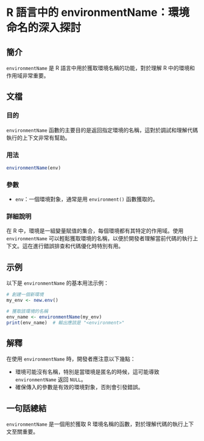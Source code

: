 <!--
Meta Description: # R 語言中的 environmentName：環境命名的深入探討 ## 簡介 `environmentName` 是 R 語言中用於獲取環境名稱的功能，對於理解 R 中的環境和作用域非常重要。 ## 文檔 ### 目的 `environmentName` 函數的主要目的是返回指定環境的名稱，這對...
Meta Keywords: environmentname, env, environment, my_env, env_name
-->

# R 語言中的 environmentName：環境命名的深入探討

## 簡介
`environmentName` 是 R 語言中用於獲取環境名稱的功能，對於理解 R 中的環境和作用域非常重要。

## 文檔
### 目的
`environmentName` 函數的主要目的是返回指定環境的名稱，這對於調試和理解代碼執行的上下文非常有幫助。

### 用法
```R
environmentName(env)
```

### 參數
- `env`：一個環境對象，通常是用 `environment()` 函數獲取的。

### 詳細說明
在 R 中，環境是一組變量賦值的集合，每個環境都有其特定的作用域。使用 `environmentName` 可以輕鬆獲取環境的名稱，以便於開發者理解當前代碼的執行上下文。這在進行錯誤排查和代碼優化時特別有用。

## 示例
以下是 `environmentName` 的基本用法示例：

```R
# 創建一個新環境
my_env <- new.env()

# 獲取該環境的名稱
env_name <- environmentName(my_env)
print(env_name)  # 輸出應該是 "<environment>"
```

## 解釋
在使用 `environmentName` 時，開發者應注意以下幾點：
- 環境可能沒有名稱，特別是當環境是匿名的時候，這可能導致 `environmentName` 返回 `NULL`。
- 確保傳入的參數是有效的環境對象，否則會引發錯誤。

## 一句話總結
`environmentName` 是一個用於獲取 R 環境名稱的函數，對於理解代碼的執行上下文至關重要。